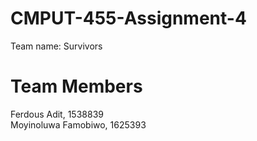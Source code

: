 # CMPUT-455-Assignment-4

Team name: Survivors

# Team Members 
Ferdous Adit, 1538839 <br />
Moyinoluwa Famobiwo, 1625393 <br />
